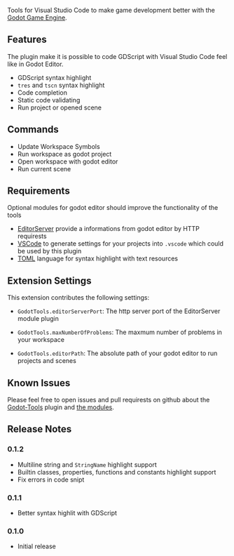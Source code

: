 Tools for Visual Studio Code to make game development better with the [Godot Game Engine](http://www.godotengine.org/).

## Features

The plugin make it is possible to code GDScript with Visual Studio Code feel like in Godot Editor.

* GDScript syntax highlight
* `tres` and `tscn` syntax highlight
* Code completion
* Static code validating
* Run project or opened scene

## Commands

* Update Workspace Symbols
* Run workspace as godot project
* Open workspace with godot editor
* Run current scene


## Requirements

Optional modules for godot editor should improve the functionality of the tools 

* [EditorServer](https://github.com/GodotExplorer/editor-server/tree/master/editor_server) provide a informations from godot editor by HTTP requirests
* [VSCode](https://github.com/GodotExplorer/editor-server/tree/master/vscode_tools) to generate settings for your projects into `.vscode` which could be used by this plugin
* [TOML](https://marketplace.visualstudio.com/items?itemName=be5invis.toml) language for syntax highlight with text resources

## Extension Settings

This extension contributes the following settings:

* `GodotTools.editorServerPort`: The http server port of the EditorServer module plugin 


* `GodotTools.maxNumberOfProblems`: The maxmum number of problems in your workspace 

*  `GodotTools.editorPath`: The absolute path of your godot editor to run projects and scenes

## Known Issues

Please feel free to open issues and pull requirests on github about the [Godot-Tools](https://github.com/GodotExplorer/godot-tools) plugin and [the modules](https://github.com/GodotExplorer/editor-server). 

## Release Notes

### 0.1.2
* Multiline string and `StringName` highlight support
* Builtin classes, properties, functions and constants highlight support
* Fix errors in code snipt

### 0.1.1
* Better syntax highlit with GDScript

### 0.1.0
* Initial release